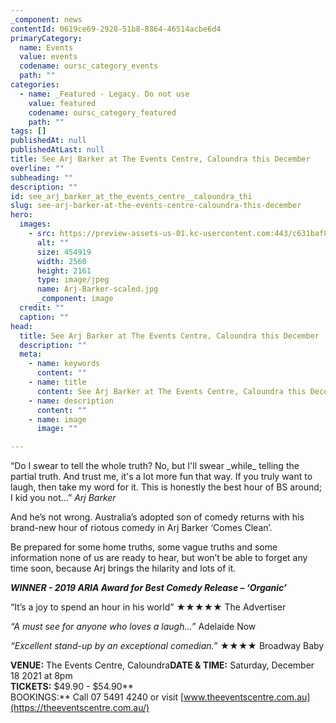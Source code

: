 ```yaml
---
_component: news
contentId: 0619ce69-2928-51b8-8864-46514acbe6d4
primaryCategory:
  name: Events
  value: events
  codename: oursc_category_events
  path: ""
categories:
  - name: _Featured - Legacy. Do not use
    value: featured
    codename: oursc_category_featured
    path: ""
tags: []
publishedAt: null
publishedAtLast: null
title: See Arj Barker at The Events Centre, Caloundra this December
overline: ""
subheading: ""
description: ""
id: see_arj_barker_at_the_events_centre__caloundra_thi
slug: see-arj-barker-at-the-events-centre-caloundra-this-december
hero:
  images:
    - src: https://preview-assets-us-01.kc-usercontent.com:443/c631baf8-1b46-001f-580c-d0001b68b4a8/30b2f162-fc3d-4061-a0b8-9e8a20078a51/Arj-Barker-scaled.jpg
      alt: ""
      size: 454919
      width: 2560
      height: 2161
      type: image/jpeg
      name: Arj-Barker-scaled.jpg
      _component: image
  credit: ""
  caption: ""
head:
  title: See Arj Barker at The Events Centre, Caloundra this December
  description: ""
  meta:
    - name: keywords
      content: ""
    - name: title
      content: See Arj Barker at The Events Centre, Caloundra this December
    - name: description
      content: ""
    - name: image
      image: ""

---
```

“Do I swear to tell the whole truth? No, but I'll swear \_while\_ telling the partial truth. And trust me, it's a lot more fun that way. If you truly want to laugh, then take my word for it. This is honestly the best hour of BS around; I kid you not...” *Arj Barker*

And he’s not wrong. Australia’s adopted son of comedy returns with his brand-new hour of riotous comedy in Arj Barker ‘Comes Clean’.  

Be prepared for some home truths, some vague truths and some information none of us are ready to hear, but won’t be able to forget any time soon, because Arj brings the hilarity and lots of it.

***WINNER - 2019 ARIA Award for Best Comedy Release – ‘Organic’***

“It’s a joy to spend an hour in his world” ★★★★★ The Advertiser

*“A must see for anyone who loves a laugh…”* ­Adelaide Now

*“Excellent stand-up by an exceptional comedian.”* ★★★★ Broadway Baby

**VENUE:** The Events Centre, Caloundra**DATE & TIME:** Saturday, December 18 2021 at 8pm\
**TICKETS:** $49.90 - $54.90\*\*\
BOOKINGS:\*\* Call 07 5491 4240 or visit [www.theeventscentre.com.au](https://theeventscentre.com.au/)
